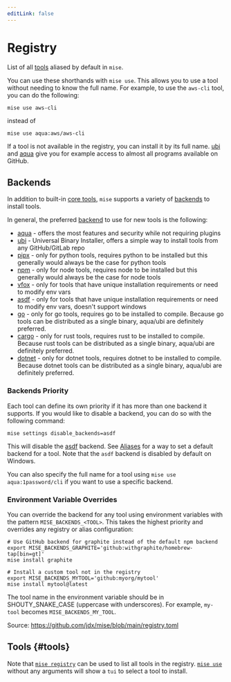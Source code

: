 ```yaml
---
editLink: false
---
```


# Registry

<script setup>
import Registry from '/components/registry.vue';
</script>

List of all [tools](#tools) aliased by default in `mise`.

You can use these shorthands with `mise use`. This allows you to use a tool without needing to know the full name. For example, to use the `aws-cli` tool, you can do the following:

```shell
mise use aws-cli
```

instead of

```shell
mise use aqua:aws/aws-cli
```

If a tool is not available in the registry, you can install it by its full name. [ubi](./dev-tools/backends/ubi.html) and [aqua](./dev-tools/backends/aqua.html) give you for example access to almost all programs available on GitHub.

## Backends

In addition to built-in [core tools](/core-tools.html), `mise` supports a variety of [backends](/dev-tools/backends/) to install tools.

In general, the preferred [backend](/dev-tools/backends/) to use for new tools is the following:

- [aqua](./dev-tools/backends/aqua.html) - offers the most features and security while not requiring plugins
- [ubi](./dev-tools/backends/ubi.html) - Universal Binary Installer, offers a simple way to install tools from any GitHub/GitLab repo
- [pipx](./dev-tools/backends/pipx.html) - only for python tools, requires python to be installed but this generally would always be the case for python tools
- [npm](./dev-tools/backends/npm.html) - only for node tools, requires node to be installed but this generally would always be the case for node tools
- [vfox](./dev-tools/backends/vfox.html) - only for tools that have unique installation requirements or need to modify env vars
- [asdf](./dev-tools/backends/asdf.html) - only for tools that have unique installation requirements or need to modify env vars, doesn't support windows
- [go](./dev-tools/backends/go.html) - only for go tools, requires go to be installed to compile. Because go tools can be distributed as a single binary, aqua/ubi are definitely preferred.
- [cargo](./dev-tools/backends/cargo.html) - only for rust tools, requires rust to be installed to compile. Because rust tools can be distributed as a single binary, aqua/ubi are definitely preferred.
- [dotnet](./dev-tools/backends/dotnet.html) - only for dotnet tools, requires dotnet to be installed to compile. Because dotnet tools can be distributed as a single binary, aqua/ubi are definitely preferred.

### Backends Priority

Each tool can define its own priority if it has more than one backend it supports. If you would like to disable a backend, you can do so with the following command:

```shell
mise settings disable_backends=asdf
```

This will disable the [asdf](./dev-tools/backends/asdf.html) backend. See [Aliases](/dev-tools/aliases.html) for a way to set a default backend for a tool. Note that the `asdf` backend is disabled by default on Windows.

You can also specify the full name for a tool using `mise use aqua:1password/cli` if you want to use a specific backend.

### Environment Variable Overrides

You can override the backend for any tool using environment variables with the pattern `MISE_BACKENDS_<TOOL>`. This takes the highest priority and overrides any registry or alias configuration:

```shell
# Use GitHub backend for graphite instead of the default npm backend
export MISE_BACKENDS_GRAPHITE='github:withgraphite/homebrew-tap[bin=gt]'
mise install graphite

# Install a custom tool not in the registry
export MISE_BACKENDS_MYTOOL='github:myorg/mytool'
mise install mytool@latest
```

The tool name in the environment variable should be in SHOUTY_SNAKE_CASE (uppercase with underscores). For example, `my-tool` becomes `MISE_BACKENDS_MY_TOOL`.

Source: <https://github.com/jdx/mise/blob/main/registry.toml>

## Tools {#tools}

Note that [`mise registry`](/cli/registry.html) can be used to list all tools in the registry. [`mise use`](/cli/use.html) without any arguments will show a `tui` to select a tool to install.

<Registry />
